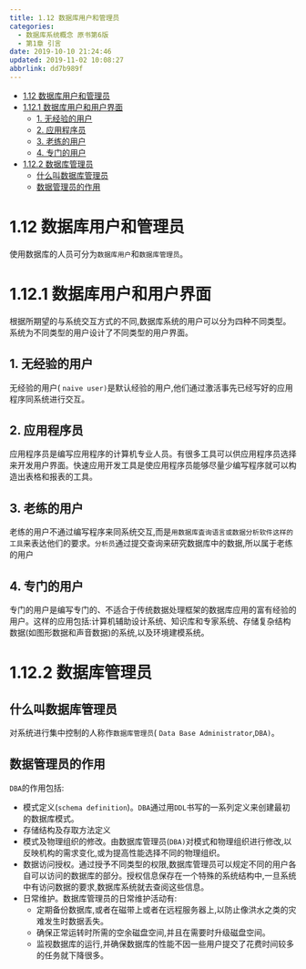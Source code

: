 ```yaml
---
title: 1.12 数据库用户和管理员
categories: 
  - 数据库系统概念 原书第6版
  - 第1章 引言
date: 2019-10-10 21:24:46
updated: 2019-11-02 10:08:27
abbrlink: dd7b989f
---
```

- [1.12 数据库用户和管理员](/ReadingNotes/dd7b989f/#1-12-数据库用户和管理员)
- [1.12.1 数据库用户和用户界面](/ReadingNotes/dd7b989f/#1-12-1-数据库用户和用户界面)
    - [1. 无经验的用户](/ReadingNotes/dd7b989f/#1-无经验的用户)
    - [2. 应用程序员](/ReadingNotes/dd7b989f/#2-应用程序员)
    - [3. 老练的用户](/ReadingNotes/dd7b989f/#3-老练的用户)
    - [4. 专门的用户](/ReadingNotes/dd7b989f/#4-专门的用户)
- [1.12.2 数据库管理员](/ReadingNotes/dd7b989f/#1-12-2-数据库管理员)
    - [什么叫数据库管理员](/ReadingNotes/dd7b989f/#什么叫数据库管理员)
    - [数据管理员的作用](/ReadingNotes/dd7b989f/#数据管理员的作用)

<!--more-->
<script src="https://cdn.bootcss.com/jquery/3.4.0/jquery.slim.min.js"></script>
<script>$(document).ready(function () {$(".post-body > ul:nth-child(1)").hide();});</script>

<!--end-->
<!--SSTStart-->
# 1.12 数据库用户和管理员 #
使用数据库的人员可分为`数据库用户`和`数据库管理员`。
# 1.12.1 数据库用户和用户界面 #
根据所期望的与系统交互方式的不同,数据库系统的用户可以分为四种不同类型。系统为不同类型的用户设计了不同类型的用户界面。
## 1. 无经验的用户 ##
无经验的用户( `naive user)`是默认经验的用户,他们通过激活事先已经写好的应用程序同系统进行交互。
## 2. 应用程序员 ##
应用程序员是编写应用程序的计算机专业人员。有很多工具可以供应用程序员选择来开发用户界面。快速应用开发工具是使应用程序员能够尽量少编写程序就可以构造出表格和报表的工具。
## 3. 老练的用户 ##
老练的用户不通过编写程序来同系统交互,而是`用数据库査询语言或数据分析软件这样的工具`来表达他们的要求。`分析员`通过提交查询来研究数据库中的数据,所以属于老练的用户
## 4. 专门的用户 ##
专门的用户是编写专门的、不适合于传统数据处理框架的数据库应用的富有经验的用户。这样的应用包括:计算机辅助设计系统、知识库和专家系统、存储复杂结构数据(如图形数据和声音数据)的系统,以及环境建模系统。
# 1.12.2 数据库管理员 #
## 什么叫数据库管理员 ##
对系统进行集中控制的人称作`数据库管理员`( `Data Base Administrator`,`DBA)`。
## 数据管理员的作用 ##
`DBA`的作用包括:
- 模式定义(`schema definition`)。`DBA`通过用`DDL`书写的一系列定义来创建最初的数据库模式。
- 存储结构及存取方法定义
- 模式及物理组织的修改。由数据库管理员(`DBA)`对模式和物理组织进行修改,以反映机构的需求变化,或为提高性能选择不同的物理组织。
- 数据访问授权。通过授予不同类型的权限,数据库管理员可以规定不同的用户各自可以访问的数据库的部分。授权信息保存在一个特殊的系统结构中,一旦系统中有访问数据的要求,数据库系统就去查阅这些信息。
- 日常维护。数据库管理员的日常维护活动有:
    - 定期备份数据库,或者在磁带上或者在远程服务器上,以防止像洪水之类的灾难发生时数据丢失。
    - 确保正常运转时所需的空余磁盘空间,并且在需要时升级磁盘空间。
    - 监视数据库的运行,并确保数据库的性能不因一些用户提交了花费时间较多的任务就下降很多。

<!--SSTStop-->

